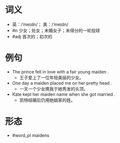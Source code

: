 # 词义
- 英：/ˈmeɪdn/； 美：/ˈmeɪdn/
- #n 少女；处女；未婚女子；未得分的一轮投球
- #adj 首次的；初次的
# 例句
- The prince fell in love with a fair young maiden .
	- 王子爱上了一位年轻美丽的少女。
- One day a maiden placed me on her pretty head .
	- 一天一个少女携我于她秀发的头顶。
- Kate kept her maiden name when she got married .
	- 凯特结婚后仍用她娘家的姓。
# 形态
- #word_pl maidens
